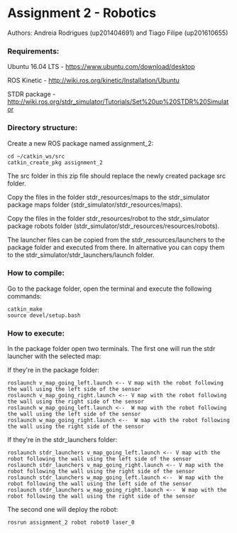 # Assignment 2 - Robotics

Authors: Andreia Rodrigues (up201404691) and Tiago Filipe (up201610655)

### Requirements:
Ubuntu 16.04 LTS - https://www.ubuntu.com/download/desktop

ROS Kinetic - http://wiki.ros.org/kinetic/Installation/Ubuntu

STDR package - http://wiki.ros.org/stdr_simulator/Tutorials/Set%20up%20STDR%20Simulator

### Directory structure:
Create a new ROS package named assignment_2:
```
cd ~/catkin_ws/src
catkin_create_pkg assignment_2
```
The src folder in this zip file should replace the newly created package src folder.

Copy the files in the folder stdr_resources/maps to the stdr_simulator package maps folder (stdr_simulator/stdr_resources/maps).

Copy the files in the folder stdr_resources/robot to the stdr_simulator package robots folder (stdr_simulator/stdr_resources/resources/robots).

The launcher files can be copied from the stdr_resources/launchers to the package folder and executed from there.
In alternative you can copy them to the stdr_simulator/stdr_launchers/launch folder.

### How to compile:
Go to the package folder, open the terminal and execute the following commands:
```
catkin_make
source devel/setup.bash
```

### How to execute:
In the package folder open two terminals. The first one will run the stdr launcher with the selected map:

If they're in the package folder:
```
roslaunch v_map_going_left.launch <-- V map with the robot following the wall using the left side of the sensor
roslaunch v_map_going_right.launch <-- V map with the robot following the wall using the right side of the sensor
roslaunch w_map_going_left.launch <--  W map with the robot following the wall using the left side of the sensor
roslaunch w_map_going_right.launch <--  W map with the robot following the wall using the right side of the sensor
```
If they're in the stdr_launchers folder:
```
roslaunch stdr_launchers v_map_going_left.launch <-- V map with the robot following the wall using the left side of the sensor
roslaunch stdr_launchers v_map_going_right.launch <-- V map with the robot following the wall using the right side of the sensor
roslaunch stdr_launchers w_map_going_left.launch <--  W map with the robot following the wall using the left side of the sensor
roslaunch stdr_launchers w_map_going_right.launch <--  W map with the robot following the wall using the right side of the sensor
```
The second one will deploy the robot:
```
rosrun assignment_2 robot robot0 laser_0
```
